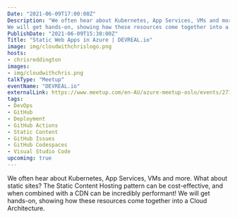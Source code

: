 ```yaml
---
Date: "2021-06-09T17:00:00Z"
Description: "We often hear about Kubernetes, App Services, VMs and more. What about static sites? The Static Content Hosting pattern can be cost-effective, and when combined with a CDN can be incredibly performant!
We will get hands-on, showing how these resources come together into a Cloud Architecture."
PublishDate: "2021-06-09T15:30:00Z"
Title: "Static Web Apps in Azure | DEVREAL.io"
image: img/cloudwithchrislogo.png
hosts:
- chrisreddington
images:
- img/cloudwithchris.png
talkType: "Meetup"
eventName: "DEVREAL.io"
externalLink: https://www.meetup.com/en-AU/azure-meetup-oslo/events/277691938/
tags:
- DevOps
- GitHub
- Deployment
- GitHub Actions
- Static Content
- GitHub Issues
- GitHub Codespaces
- Visual Studio Code
upcoming: true
---
```

We often hear about Kubernetes, App Services, VMs and more. What about static sites? The Static Content Hosting pattern can be cost-effective, and when combined with a CDN can be incredibly performant!
We will get hands-on, showing how these resources come together into a Cloud Architecture.